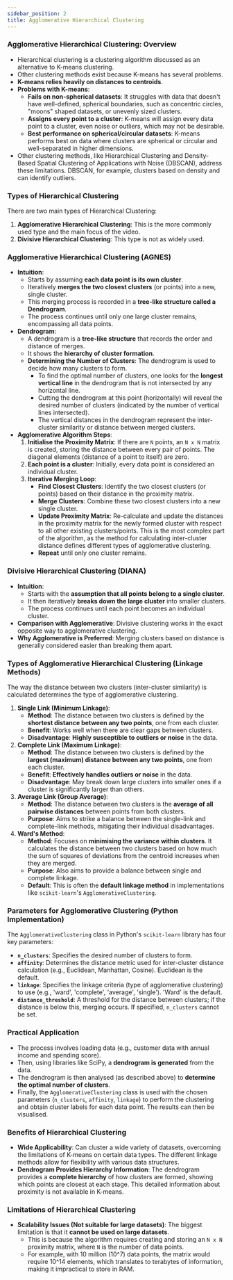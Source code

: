 ```yaml
---
sidebar_position: 2
title: Agglomerative Hierarchical Clustering 
---
```


### Agglomerative Hierarchical Clustering: Overview

- Hierarchical clustering is a clustering algorithm discussed as an alternative to K-means clustering.
- Other clustering methods exist because K-means has several problems.
- **K-means relies heavily on distances to centroids**.
- **Problems with K-means**:
    - **Fails on non-spherical datasets**: It struggles with data that doesn't have well-defined, spherical boundaries, such as concentric circles, "moons" shaped datasets, or unevenly sized clusters.
    - **Assigns every point to a cluster**: K-means will assign every data point to a cluster, even noise or outliers, which may not be desirable.
    - **Best performance on spherical/circular datasets**: K-means performs best on data where clusters are spherical or circular and well-separated in higher dimensions.
- Other clustering methods, like Hierarchical Clustering and Density-Based Spatial Clustering of Applications with Noise (DBSCAN), address these limitations. DBSCAN, for example, clusters based on density and can identify outliers.

### Types of Hierarchical Clustering

There are two main types of Hierarchical Clustering:

1. **Agglomerative Hierarchical Clustering**: This is the more commonly used type and the main focus of the video.
2. **Divisive Hierarchical Clustering**: This type is not as widely used.

### Agglomerative Hierarchical Clustering (AGNES)

- **Intuition**:
    - Starts by assuming **each data point is its own cluster**.
    - Iteratively **merges the two closest clusters** (or points) into a new, single cluster.
    - This merging process is recorded in a **tree-like structure called a Dendrogram**.
    - The process continues until only one large cluster remains, encompassing all data points.
- **Dendrogram**:
    - A dendrogram is a **tree-like structure** that records the order and distance of merges.
    - It shows the **hierarchy of cluster formation**.
    - **Determining the Number of Clusters**: The dendrogram is used to decide how many clusters to form.
        - To find the optimal number of clusters, one looks for the **longest vertical line** in the dendrogram that is not intersected by any horizontal line.
        - Cutting the dendrogram at this point (horizontally) will reveal the desired number of clusters (indicated by the number of vertical lines intersected).
        - The vertical distances in the dendrogram represent the inter-cluster similarity or distance between merged clusters.
- **Agglomerative Algorithm Steps**:
    1. **Initialise the Proximity Matrix**: If there are `N` points, an `N x N` matrix is created, storing the distance between every pair of points. The diagonal elements (distance of a point to itself) are zero.
    2. **Each point is a cluster**: Initially, every data point is considered an individual cluster.
    3. **Iterative Merging Loop**:
        - **Find Closest Clusters**: Identify the two closest clusters (or points) based on their distance in the proximity matrix.
        - **Merge Clusters**: Combine these two closest clusters into a new single cluster.
        - **Update Proximity Matrix**: Re-calculate and update the distances in the proximity matrix for the newly formed cluster with respect to all other existing clusters/points. This is the most complex part of the algorithm, as the method for calculating inter-cluster distance defines different types of agglomerative clustering.
        - **Repeat** until only one cluster remains.

### Divisive Hierarchical Clustering (DIANA)

- **Intuition**:
    - Starts with the **assumption that all points belong to a single cluster**.
    - It then iteratively **breaks down the large cluster** into smaller clusters.
    - The process continues until each point becomes an individual cluster.
- **Comparison with Agglomerative**: Divisive clustering works in the exact opposite way to agglomerative clustering.
- **Why Agglomerative is Preferred**: Merging clusters based on distance is generally considered easier than breaking them apart.

### Types of Agglomerative Hierarchical Clustering (Linkage Methods)

The way the distance between two clusters (inter-cluster similarity) is calculated determines the type of agglomerative clustering.

1. **Single Link (Minimum Linkage)**:
    - **Method**: The distance between two clusters is defined by the **shortest distance between any two points**, one from each cluster.
    - **Benefit**: Works well when there are clear gaps between clusters.
    - **Disadvantage**: **Highly susceptible to outliers or noise** in the data.
2. **Complete Link (Maximum Linkage)**:
    - **Method**: The distance between two clusters is defined by the **largest (maximum) distance between any two points**, one from each cluster.
    - **Benefit**: **Effectively handles outliers or noise** in the data.
    - **Disadvantage**: May break down large clusters into smaller ones if a cluster is significantly larger than others.
3. **Average Link (Group Average)**:
    - **Method**: The distance between two clusters is the **average of all pairwise distances** between points from both clusters.
    - **Purpose**: Aims to strike a balance between the single-link and complete-link methods, mitigating their individual disadvantages.
4. **Ward's Method**:
    - **Method**: Focuses on **minimising the variance within clusters**. It calculates the distance between two clusters based on how much the sum of squares of deviations from the centroid increases when they are merged.
    - **Purpose**: Also aims to provide a balance between single and complete linkage.
    - **Default**: This is often the **default linkage method** in implementations like `scikit-learn`'s `AgglomerativeClustering`.

### Parameters for Agglomerative Clustering (Python Implementation)

The `AgglomerativeClustering` class in Python's `scikit-learn` library has four key parameters:

- **`n_clusters`**: Specifies the desired number of clusters to form.
- **`affinity`**: Determines the distance metric used for inter-cluster distance calculation (e.g., Euclidean, Manhattan, Cosine). Euclidean is the default.
- **`linkage`**: Specifies the linkage criteria (type of agglomerative clustering) to use (e.g., 'ward', 'complete', 'average', 'single'). 'Ward' is the default.
- **`distance_threshold`**: A threshold for the distance between clusters; if the distance is below this, merging occurs. If specified, `n_clusters` cannot be set.

### Practical Application

- The process involves loading data (e.g., customer data with annual income and spending score).
- Then, using libraries like SciPy, a **dendrogram is generated** from the data.
- The dendrogram is then analysed (as described above) to **determine the optimal number of clusters**.
- Finally, the `AgglomerativeClustering` class is used with the chosen parameters (`n_clusters`, `affinity`, `linkage`) to perform the clustering and obtain cluster labels for each data point. The results can then be visualised.

### Benefits of Hierarchical Clustering

- **Wide Applicability**: Can cluster a wide variety of datasets, overcoming the limitations of K-means on certain data types. The different linkage methods allow for flexibility with various data structures.
- **Dendrogram Provides Hierarchy Information**: The dendrogram provides a **complete hierarchy** of how clusters are formed, showing which points are closest at each stage. This detailed information about proximity is not available in K-means.

### Limitations of Hierarchical Clustering

- **Scalability Issues (Not suitable for large datasets)**: The biggest limitation is that it **cannot be used on large datasets**.
    - This is because the algorithm requires creating and storing an `N x N` proximity matrix, where `N` is the number of data points.
    - For example, with 10 million (10^7) data points, the matrix would require 10^14 elements, which translates to terabytes of information, making it impractical to store in RAM.